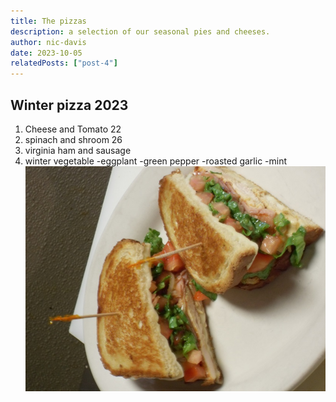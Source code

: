 ```yaml
---
title: The pizzas 
description: a selection of our seasonal pies and cheeses.
author: nic-davis
date: 2023-10-05
relatedPosts: ["post-4"]
---
```


## Winter pizza 2023

1. Cheese and Tomato  22
2. spinach and shroom 26
3. virginia ham and sausage
4. winter vegetable
-eggplant
-green pepper
-roasted garlic
-mint
![food collection.](../team/bltlove.jpg)